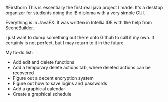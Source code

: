 #Firstborn
This is essentially the first real java project I made. It's a desktop organizer for students doing the IB diploma with a very simple GUI.

Everything is in JavaFX. It was written in IntelliJ IDE with the help from SceneBuilder.

I just want to dump something out there onto Github to call it my own.
It certainly is not perfect, but I may return to it in the future.

My to-do list:
- Add edit and delete functions
- Add a temporary delete actions tab, where deleted actions can be recovered
- Figure out a decent encryption system
- Figure out how to save logins and passwords
- Add a graphical calendar
- Create a graphical schedule
